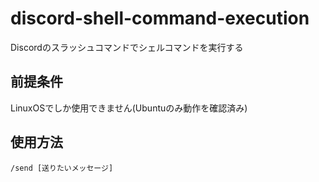 # discord-shell-command-execution
Discordのスラッシュコマンドでシェルコマンドを実行する
## 前提条件
LinuxOSでしか使用できません(Ubuntuのみ動作を確認済み)
## 使用方法
`/send [送りたいメッセージ]`
